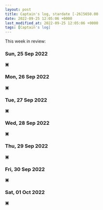 ```yaml
---
layout: post
title: Captain's log, stardate [-26]5650.00
date: 2022-09-25 12:05:06 +0000
last_modified_at: 2022-09-25 12:05:06 +0000
tags: [Captain's log]
---
```


This week in review:

<!-- more -->

### Sun, 25 Sep 2022

▣

### Mon, 26 Sep 2022

▣

### Tue, 27 Sep 2022

▣

### Wed, 28 Sep 2022

▣

### Thu, 29 Sep 2022

▣

### Fri, 30 Sep 2022

▣

### Sat, 01 Oct 2022

▣
